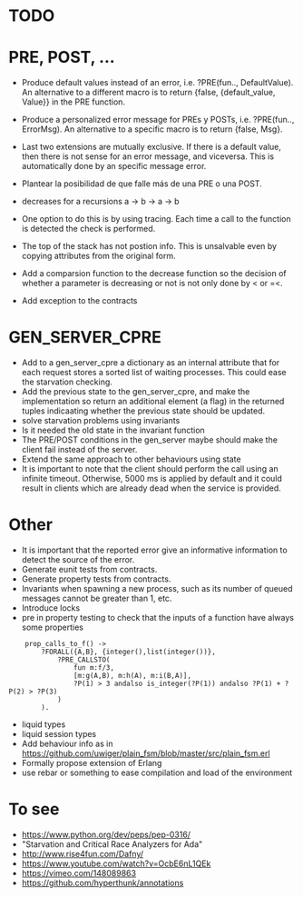 # TODO

PRE, POST, ...
==============

- Produce default values instead of an error, i.e. ?PRE(fun.., DefaultValue). An alternative to a different macro is to return {false, {default_value, Value}} in the PRE function.
- Produce a personalized error message for PREs y POSTs, i.e. ?PRE(fun.., ErrorMsg). An alternative to a specific macro is to return {false, Msg}.
- Last two extensions are mutually exclusive. If there is a default value, then there is not sense for an error message, and viceversa. This is automatically done by an specific message error.

- Plantear la posibilidad de que falle más de una PRE o una POST.

- decreases for a recursions a -> b -> a -> b
- One option to do this is by using tracing. Each time a call to the function is detected the check is performed.

- The top of the stack has not postion info. This is unsalvable even by copying attributes from the original form.

- Add a comparsion function to the decrease function so the decision of whether a parameter is decreasing or not is not only done by < or =<.

- Add exception to the contracts


GEN_SERVER_CPRE
===============

- Add to a gen_server_cpre a dictionary as an internal attribute that for each request stores a sorted list of waiting processes. This could ease the starvation checking.
- Add the previous state to the gen_server_cpre, and make the implementation so return an additional element (a flag) in the returned tuples indicaating whether the previous state should be updated. 
- solve starvation problems using invariants 
- Is it needed the old state in the invariant function
- The PRE/POST conditions in the gen_server maybe should make the client fail instead of the server.
- Extend the same approach to other behaviours using state
- It is important to note that the client should perform the call using an infinite timeout. Otherwise, 5000 ms is applied by default and it could result in clients which are already dead when the service is provided.



Other
=====


- It is important that the reported error give an informative information to detect the source of the error. 
- Generate eunit tests from contracts.
- Generate property tests from contracts.
- Invariants when spawning a new process, such as its number of queued messages cannot be greater than 1, etc.
- Introduce locks
- pre in property testing to check that the inputs of a function have always some properties
```
	prop_calls_to_f() ->
	    ?FORALL({A,B}, {integer(),list(integer())},
		    ?PRE_CALLSTO(
		    	fun m:f/3,
		    	[m:g(A,B), m:h(A), m:i(B,A)],
		    	?P(1) > 3 andalso is_integer(?P(1)) andalso ?P(1) + ?P(2) > ?P(3)
		    )
		).
```
- liquid types
- liquid session types
- Add behaviour info as in https://github.com/uwiger/plain_fsm/blob/master/src/plain_fsm.erl 
- Formally propose extension of Erlang 
- use rebar or something to ease compilation and load of the environment


To see
======


- https://www.python.org/dev/peps/pep-0316/
- "Starvation and Critical Race Analyzers for Ada"
- http://www.rise4fun.com/Dafny/
- https://www.youtube.com/watch?v=OcbE6nL1QEk
- https://vimeo.com/148089863
- https://github.com/hyperthunk/annotations

